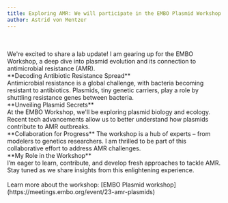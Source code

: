 ```yaml
---
title: Exploring AMR: We will participate in the EMBO Plasmid Workshop
author: Astrid von Mentzer
---
```

<br>
<br>
We're excited to share a lab update! I am gearing up for the EMBO Workshop, a deep dive into plasmid evolution and its connection to antimicrobial resistance (AMR).
<br>
**Decoding Antibiotic Resistance Spread**
<br>
Antimicrobial resistance is a global challenge, with bacteria becoming resistant to antibiotics. Plasmids, tiny genetic carriers, play a role by shuttling resistance genes between bacteria.
<br>
**Unveiling Plasmid Secrets**
<br>
At the EMBO Workshop, we'll be exploring plasmid biology and ecology. Recent tech advancements allow us to better understand how plasmids contribute to AMR outbreaks.
<br>
**Collaboration for Progress**
The workshop is a hub of experts – from modelers to genetics researchers. I am thrilled to be part of this collaborative effort to address AMR challenges.
<br>
**My Role in the Workshop**
<br>
I’m eager to learn, contribute, and develop fresh approaches to tackle AMR. Stay tuned as we share insights from this enlightening experience.
<br>
<br>
Learn more about the workshop: [EMBO Plasmid workshop](https://meetings.embo.org/event/23-amr-plasmids)
